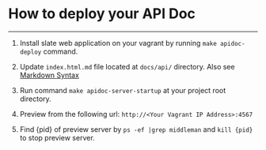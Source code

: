 # How to deploy your API Doc

---

1. Install slate web application on your vagrant by running `make apidoc-deploy` command.

2. Update `index.html.md` file located at `docs/api/` directory. Also see [Markdown Syntax](https://github.com/lord/slate/wiki/Markdown-Syntax)

3. Run command `make apidoc-server-startup` at your project root directory.

4. Preview from the following url: `http://<Your Vagrant IP Address>:4567`

5. Find {pid} of preview server by `ps -ef |grep middleman` and `kill {pid}` to stop preview server.
